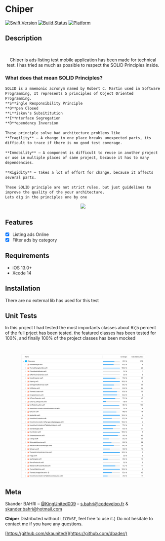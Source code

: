 # Chiper

[![Swift Version][swift-image]][swift-url]
[![Build Status][travis-image]][travis-url]
[![Platform](https://img.shields.io/cocoapods/p/LFAlertController.svg?style=flat)](http://cocoapods.org/pods/LFAlertController)

## Description
<br />
<p align="center">
  <p align="center">
  Chiper is ads listing test mobile application has been made for technical test. I has tried as much as possible to respect the SOLID Principles inside.
   
  ### What does that mean SOLID Principles?
    SOLID is a mnemonic acronym named by Robert C. Martin used in Software Programming, It represents 5 principles of Object Oriented Programming.
    **S**ingle Responsibility Principle 
    **O**pen Closed
    **L**iskov's Subsititution 
    **I**nterface Segregation
    **D**ependency Inversion 
    
    These principle solve bad architecture problems like 
    **Fragility** — A change in one place breaks unexpected parts, its difficult to trace if there is no good test coverage.

    **Immobility** — A component is difficult to reuse in another project or use in multiple places of same project, because it has to many dependencies.

    **Rigidity** — Takes a lot of effort for change, because it affects several parts. 

    These SOLID principle are not strict rules, but just guidelines to improve the quality of the your architecture.
    Lets dig in the principles one by one
  </p>
</p>

<p align="center">
<img src= "https://github.com/skaunited/Chiper/blob/master/Chiper/Demo/ezgif.com-gif-maker.gif" width="400" >
</p>

## Features

- [x] Listing ads Online
- [x] Filter ads by category

## Requirements

- iOS 13.0+
- Xcode 14

## Installation
<p>There are no external lib has used for this test</p>

## Unit Tests
<p>In this project I had tested the most importants classes about 67,5 percent of the full prject has been tested. the featured classes has been tested for 100%, and finally 100% of the project classes has been mocked </p>
<br>
<p align="center">
<img src= "https://github.com/skaunited/Chiper/blob/master/Chiper/Demo/unitTests.png" width="400" height="400" >
</p>

## Meta

Skander BAHRI – [@KingUnited009](https://twitter.com/KingUnited009) – s.bahri@codevelop.fr & skander.bahri@hotmail.com

**Chiper** Distributed without ``LICENSE``, feel free to use it.)
Do not hesitate to contact me if you have any questions.  

[https://github.com/skaunited/](https://github.com/dbader/)

[swift-image]:https://img.shields.io/badge/swift-5.7-orange.svg
[swift-url]: https://swift.org/
[travis-image]: https://img.shields.io/travis/dbader/node-datadog-metrics/master.svg?style=flat-square
[travis-url]: https://travis-ci.org/dbader/node-datadog-metrics
